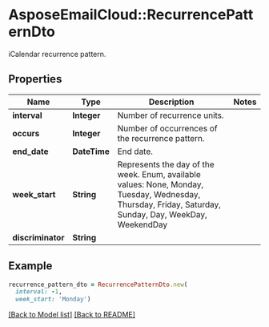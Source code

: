 # AsposeEmailCloud::RecurrencePatternDto

iCalendar recurrence pattern.             

## Properties
Name | Type | Description | Notes
---- | ---- | ----------- | -----
**interval** |**Integer** | Number of recurrence units.              | 
**occurs** |**Integer** | Number of occurrences of the recurrence pattern.              | 
**end_date** |**DateTime** | End date.              | 
**week_start** |**String** | Represents the day of the week. Enum, available values: None, Monday, Tuesday, Wednesday, Thursday, Friday, Saturday, Sunday, Day, WeekDay, WeekendDay | 
**discriminator** |**String** |  | 


## Example
```ruby
recurrence_pattern_dto = RecurrencePatternDto.new(
  interval: -1,
  week_start: 'Monday')
```


[[Back to Model list]](Models.md) [[Back to README]](README.md)
